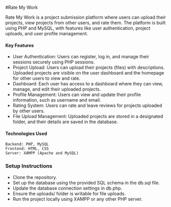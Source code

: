 #Rate My Work

Rate My Work is a project submission platform where users can upload their projects, view projects from other users, and rate them. The platform is built using PHP and MySQL, with features like user authentication, project uploads, and user profile management.
#### Key Features

-    User Authentication: Users can register, log in, and manage their sessions securely using PHP sessions.
-    Project Upload: Users can upload their projects (files) with descriptions. Uploaded projects are visible on the user dashboard and the homepage for other users to view and rate.
-    Dashboard: Each user has access to a dashboard where they can view, manage, and edit their uploaded projects.
-    Profile Management: Users can view and update their profile information, such as username and email.
-    Rating System: Users can rate and leave reviews for projects uploaded by other users.
-    File Upload Management: Uploaded projects are stored in a designated folder, and their details are saved in the database.

#### Technologies Used

    Backend: PHP, MySQL
    Frontend: HTML, CSS
    Server: XAMPP (Apache and MySQL)

### Setup Instructions

-    Clone the repository.
-    Set up the database using the provided SQL schema in the db.sql file.
-    Update the database connection settings in db.php.
-    Ensure the uploads/ folder is writable for file uploads.
-    Run the project locally using XAMPP or any other PHP server.
